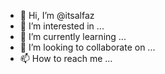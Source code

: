 - 👋 Hi, I’m @itsalfaz
- 👀 I’m interested in ...
- 🌱 I’m currently learning ...
- 💞️ I’m looking to collaborate on ...
- 📫 How to reach me ...

<!---
itsalfaz/itsalfaz is a ✨ special ✨ repository because its `README.md` (this file) appears on your GitHub profile.
You can click the Preview link to take a look at your changes.
--->
